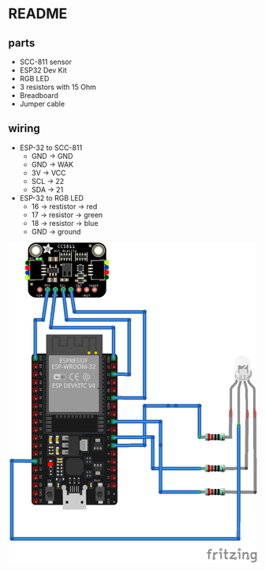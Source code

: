 # README

## parts

- SCC-811 sensor
- ESP32 Dev Kit
- RGB LED
- 3 resistors with 15 Ohm
- Breadboard
- Jumper cable

## wiring

- ESP-32 to SCC-811
	- GND -> GND
	- GND -> WAK
	- 3V  -> VCC
	- SCL -> 22
	- SDA -> 21
- ESP-32 to RGB LED
	- 16 -> restistor -> red
	- 17 -> resistor -> green
	- 18 -> resistor -> blue
	- GND -> ground

![wiring](ESP32_RGB_CCS811.png)

